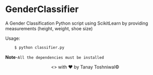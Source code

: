 # GenderClassifier
A Gender Classification Python script using ScikitLearn by providing measurements (height, weight, shoe size)

Usage:
```python
    $ python classifier.py
```
**Note**-```All the dependencies must be installed```



<p align="center"><> with &hearts; by Tanay Toshniwal&copy;</p>
